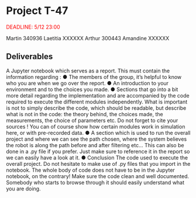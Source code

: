 # Project T-47
<span style="color: red"> DEADLINE: 5/12 23:00 </span>

Martin 340936
Laetitia XXXXXX
Arthur 300443
Amandine XXXXXX

## Deliverables
A Jupyter notebook which serves as a report. This must contain the information regarding :
● The members of the group, it’s helpful to know who you are when we go over the report. ● An introduction to your environment and to the choices you made.
● Sections that go into a bit more detail regarding the implementation and are accompanied by the code required to execute the different modules independently. What is important is not to simply describe the code, which should be readable, but describe what is not in the code: the theory behind, the choices made, the measurements, the choice of parameters etc. Do not forget to cite your sources ! You can of course show how certain modules work in simulation here, or with pre-recorded data.
● A section which is used to run the overall project and where we can see the path chosen, where the system believes the robot is along the path before and after filtering etc… This can also be done in a .py file if you prefer. Just make sure to reference it in the report so we can easily have a look at it.
● Conclusion
The code used to execute the overall project. Do not hesitate to make use of .py files that you import in the notebook. The whole body of code does not have to be in the Jupyter notebook, on the contrary! Make sure the code clean and well documented. Somebody who starts to browse through it should easily understand what you are doing.
